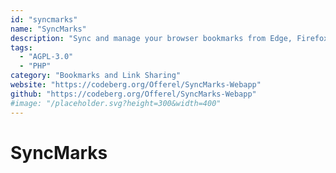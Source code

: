 ```yaml
---
id: "syncmarks"
name: "SyncMarks"
description: "Sync and manage your browser bookmarks from Edge, Firefox and Chromium."
tags:
  - "AGPL-3.0"
  - "PHP"
category: "Bookmarks and Link Sharing"
website: "https://codeberg.org/Offerel/SyncMarks-Webapp"
github: "https://codeberg.org/Offerel/SyncMarks-Webapp"
#image: "/placeholder.svg?height=300&width=400"
---
```


# SyncMarks
